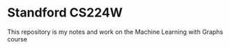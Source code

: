 # Standford CS224W
This repository is my notes and work on the Machine Learning with Graphs course 

